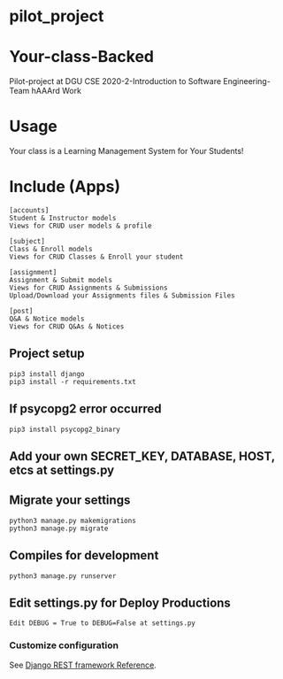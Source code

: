 # pilot_project
# Your-class-Backed
Pilot-project at DGU CSE 2020-2-Introduction to Software Engineering-Team hAAArd Work

# Usage
Your class is a Learning Management System for Your Students!

# Include (Apps)
```
[accounts]
Student & Instructor models
Views for CRUD user models & profile
```

```
[subject]
Class & Enroll models
Views for CRUD Classes & Enroll your student
```

```
[assignment]
Assignment & Submit models
Views for CRUD Assignments & Submissions
Upload/Download your Assignments files & Submission Files
```

```
[post]
Q&A & Notice models
Views for CRUD Q&As & Notices
```
## Project setup
```
pip3 install django
pip3 install -r requirements.txt
```

## If psycopg2 error occurred
```
pip3 install psycopg2_binary
```

## Add your own SECRET_KEY, DATABASE, HOST, etcs at settings.py

## Migrate your settings
```
python3 manage.py makemigrations
python3 manage.py migrate
```

## Compiles for development
```
python3 manage.py runserver
```

## Edit settings.py for Deploy Productions
```
Edit DEBUG = True to DEBUG=False at settings.py
```

### Customize configuration
See [Django REST framework Reference](https://www.django-rest-framework.org/).


